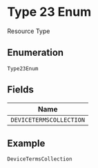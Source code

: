 
# Type 23 Enum

Resource Type

## Enumeration

`Type23Enum`

## Fields

| Name |
|  --- |
| `DEVICETERMSCOLLECTION` |

## Example

```
DeviceTermsCollection
```

